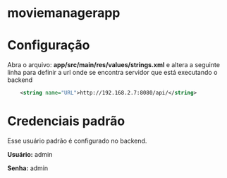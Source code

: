 # moviemanagerapp

Configuração
=====
Abra o arquivo: **app/src/main/res/values/strings.xml** e altera a seguinte linha para definir a 
url onde se encontra servidor que está executando o backend

```xml
    <string name="URL">http://192.168.2.7:8080/api/</string>
```

Credenciais padrão
==================
Esse usuário padrão é configurado no backend.

**Usuário:** admin

**Senha:** admin

